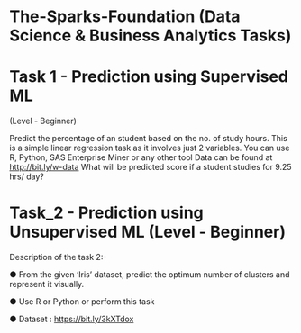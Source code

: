 # The-Sparks-Foundation (Data Science & Business Analytics Tasks)
# Task 1 - Prediction using Supervised ML

(Level - Beginner)

Predict the percentage of an student based on the no. of study hours.
This is a simple linear regression task as it involves just 2 variables.
You can use R, Python, SAS Enterprise Miner or any other tool
Data can be found at http://bit.ly/w-data
What will be predicted score if a student studies for 9.25 hrs/ day?

# Task_2 - Prediction using Unsupervised ML (Level - Beginner)
Description of the task 2:-

● From the given ‘Iris’ dataset, predict the optimum number of clusters and
represent it visually.

● Use R or Python or perform this task

● Dataset : https://bit.ly/3kXTdox
